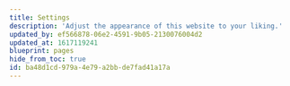 ```yaml
---
title: Settings
description: 'Adjust the appearance of this website to your liking.'
updated_by: ef566878-06e2-4591-9b05-2130076004d2
updated_at: 1617119241
blueprint: pages
hide_from_toc: true
id: ba48d1cd-979a-4e79-a2bb-de7fad41a17a
---
```

